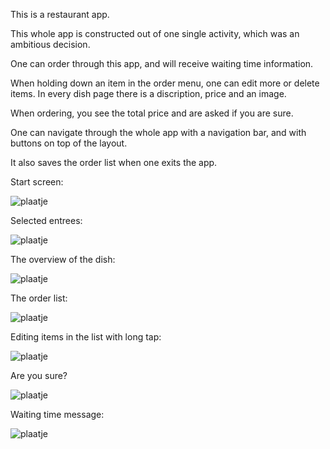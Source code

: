 This is a restaurant app.

This whole app is constructed out of one single activity, which was an ambitious decision.

One can order through this app, and will receive waiting time information.

When holding down an item in the order menu, one can edit more or delete items. In every dish page there is a discription, price and an image.

When ordering, you see the total price and are asked if you are sure.

One can navigate through the whole app with a navigation bar, and with buttons on top of the layout.

It also saves the order list when one exits the app.

Start screen:

![plaatje](https://github.com/Segouta/christian-pset3/blob/master/doc/start-screen.jpeg)

Selected entrees:

![plaatje](https://github.com/Segouta/christian-pset3/blob/master/doc/entrees.jpeg)

The overview of the dish:

![plaatje](https://github.com/Segouta/christian-pset3/blob/master/doc/dish.jpeg)

The order list:

![plaatje](https://github.com/Segouta/christian-pset3/blob/master/doc/your-order.jpeg)

Editing items in the list with long tap:

![plaatje](https://github.com/Segouta/christian-pset3/blob/master/doc/long-tap.jpeg)

Are you sure?

![plaatje](https://github.com/Segouta/christian-pset3/blob/master/doc/your-sure.jpeg)

Waiting time message:

![plaatje](https://github.com/Segouta/christian-pset3/blob/master/doc/Were-cooking.jpeg)
